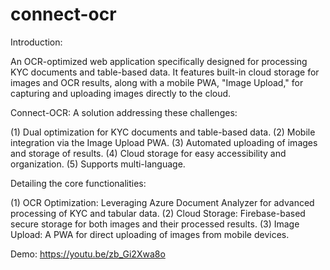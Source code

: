 # connect-ocr

Introduction:

An OCR-optimized web application specifically designed for processing KYC documents and table-based data. It features built-in cloud storage for images and OCR results, along with a mobile PWA, "Image Upload," for capturing and uploading images directly to the cloud.

Connect-OCR: A solution addressing these challenges:

(1) Dual optimization for KYC documents and table-based data. (2) Mobile integration via the Image Upload PWA. (3) Automated uploading of images and storage of results. (4) Cloud storage for easy accessibility and organization. (5) Supports multi-language.

Detailing the core functionalities:

(1) OCR Optimization: Leveraging Azure Document Analyzer for advanced processing of KYC and tabular data. (2) Cloud Storage: Firebase-based secure storage for both images and their processed results. (3) Image Upload: A PWA for direct uploading of images from mobile devices.

Demo: https://youtu.be/zb_Gi2Xwa8o

